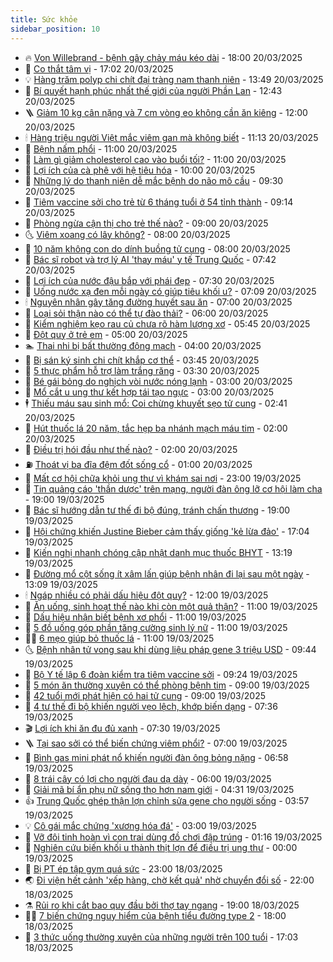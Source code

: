 ```yaml
---
title: Sức khỏe
sidebar_position: 10
---
```


<!-- vnexpress-suc-khoe:START -->
- 🔥 [Von Willebrand - bệnh gây chảy máu kéo dài](https://vnexpress.net/von-willebrand-benh-gay-chay-mau-keo-dai-4863008.html) - 18:00 20/03/2025
- 🥰 [Co thắt tâm vị](https://vnexpress.net/co-that-tam-vi-4856087.html) - 17:02 20/03/2025
- 💡 [Hàng trăm polyp chi chít đại tràng nam thanh niên](https://vnexpress.net/hang-tram-polyp-chi-chit-dai-trang-nam-thanh-nien-4863736.html) - 13:49 20/03/2025
- 🤗 [Bí quyết hạnh phúc nhất thế giới của người Phần Lan](https://vnexpress.net/bi-quyet-hanh-phuc-nhat-the-gioi-cua-nguoi-phan-lan-4863829.html) - 12:43 20/03/2025
- 🪜 [Giảm 10 kg cân nặng và 7 cm vòng eo không cần ăn kiêng](https://vnexpress.net/giam-10-kg-can-nang-va-7-cm-vong-eo-khong-can-an-kieng-4863762.html) - 12:00 20/03/2025
- 🕯 [Hàng triệu người Việt mắc viêm gan mà không biết](https://vnexpress.net/hang-trieu-nguoi-viet-mac-viem-gan-ma-khong-biet-4863815.html) - 11:13 20/03/2025
- 🤭 [Bệnh nấm phổi](https://vnexpress.net/benh-nam-phoi-4863793.html) - 11:00 20/03/2025
- 👀 [Làm gì giảm cholesterol cao vào buổi tối?](https://vnexpress.net/lam-gi-giam-cholesterol-cao-vao-buoi-toi-4863738.html) - 11:00 20/03/2025
- 🌋 [Lợi ích của cà phê với hệ tiêu hóa](https://vnexpress.net/loi-ich-cua-ca-phe-voi-he-tieu-hoa-4863657.html) - 10:00 20/03/2025
- 🫶 [Những lý do thanh niên dễ mắc bệnh do não mô cầu](https://vnexpress.net/nhung-ly-do-thanh-nien-de-mac-benh-do-nao-mo-cau-4863851.html) - 09:30 20/03/2025
- 🦆 [Tiêm vaccine sởi cho trẻ từ 6 tháng tuổi ở 54 tỉnh thành](https://vnexpress.net/tiem-vaccine-soi-cho-tre-tu-6-thang-tuoi-o-54-tinh-thanh-4863808.html) - 09:14 20/03/2025
- 🚀 [Phòng ngừa cận thị cho trẻ thế nào?](https://vnexpress.net/phong-ngua-can-thi-cho-tre-the-nao-4863773.html) - 09:00 20/03/2025
- 🌜 [Viêm xoang có lây không?](https://vnexpress.net/viem-xoang-co-lay-khong-4863754.html) - 08:00 20/03/2025
- 🧰 [10 năm không con do dính buồng tử cung](https://vnexpress.net/10-nam-khong-con-do-dinh-buong-tu-cung-4863585.html) - 08:00 20/03/2025
- 💫 [Bác sĩ robot và trợ lý AI &#39;thay máu&#39; y tế Trung Quốc](https://vnexpress.net/bac-si-robot-va-tro-ly-ai-thay-mau-y-te-trung-quoc-4863737.html) - 07:42 20/03/2025
- 🌝 [Lợi ích của nước đậu bắp với phái đẹp](https://vnexpress.net/loi-ich-cua-nuoc-dau-bap-voi-phai-dep-4863710.html) - 07:30 20/03/2025
- 🗽 [Uống nước xạ đen mỗi ngày có giúp tiêu khối u?](https://vnexpress.net/uong-nuoc-xa-den-moi-ngay-co-giup-tieu-khoi-u-4863083.html) - 07:09 20/03/2025
- 🕯 [Nguyên nhân gây tăng đường huyết sau ăn](https://vnexpress.net/nguyen-nhan-gay-tang-duong-huyet-sau-an-4863701.html) - 07:00 20/03/2025
- 🦅 [Loại sỏi thận nào có thể tự đào thải?](https://vnexpress.net/loai-soi-than-nao-co-the-tu-dao-thai-4863688.html) - 06:00 20/03/2025
- 🦆 [Kiểm nghiệm kẹo rau củ chưa rõ hàm lượng xơ](https://vnexpress.net/kiem-nghiem-keo-rau-cu-chua-ro-ham-luong-xo-4863675.html) - 05:45 20/03/2025
- 🎊 [Đột quỵ ở trẻ em](https://vnexpress.net/dot-quy-o-tre-em-4863558.html) - 05:00 20/03/2025
- 🏊 [Thai nhi bị bất thường động mạch](https://vnexpress.net/thai-nhi-bi-bat-thuong-dong-mach-4863603.html) - 04:00 20/03/2025
- 📝 [Bị sán ký sinh chi chít khắp cơ thể](https://vnexpress.net/bi-san-ky-sinh-chi-chit-khap-co-the-4863541.html) - 03:45 20/03/2025
- 💯 [5 thực phẩm hỗ trợ làm trắng răng](https://vnexpress.net/5-thuc-pham-ho-tro-lam-trang-rang-4863563.html) - 03:30 20/03/2025
- 🌊 [Bé gái bỏng do nghịch vòi nước nóng lạnh](https://vnexpress.net/be-gai-bong-do-nghich-voi-nuoc-nong-lanh-4863556.html) - 03:00 20/03/2025
- 🚀 [Mổ cắt u ung thư kết hợp tái tạo ngực](https://vnexpress.net/mo-cat-u-ung-thu-ket-hop-tai-tao-nguc-4863540.html) - 03:00 20/03/2025
- 🕴 [Thiếu máu sau sinh mổ: Coi chừng khuyết sẹo tử cung](https://vnexpress.net/thieu-mau-met-moi-sau-sinh-mo-coi-chung-khuyet-seo-tu-cung-4863014.html) - 02:41 20/03/2025
- 🗽 [Hút thuốc lá 20 năm, tắc hẹp ba nhánh mạch máu tim](https://vnexpress.net/hut-thuoc-la-20-nam-tac-hep-ba-nhanh-mach-mau-tim-4863542.html) - 02:00 20/03/2025
- 🎡 [Điều trị hói đầu như thế nào?](https://vnexpress.net/dieu-tri-hoi-dau-nhu-the-nao-4863306.html) - 02:00 20/03/2025
- ⛽️ [Thoát vị ba đĩa đệm đốt sống cổ](https://vnexpress.net/thoat-vi-ba-dia-dem-dot-song-co-4863383.html) - 01:00 20/03/2025
- 🦆 [Mất cơ hội chữa khỏi ung thư vì khám sai nơi](https://vnexpress.net/mat-co-hoi-chua-khoi-ung-thu-vi-kham-sai-noi-4861903.html) - 23:00 19/03/2025
- 🤩 [Tin quảng cáo &#39;thần dược&#39; trên mạng, người đàn ông lỡ cơ hội làm cha](https://vnexpress.net/tin-quang-cao-than-duoc-tren-mang-nguoi-dan-ong-lo-co-hoi-lam-cha-4862846.html) - 19:00 19/03/2025
- 🦒 [Bác sĩ hướng dẫn tư thế đi bộ đúng, tránh chấn thương](https://vnexpress.net/bac-si-huong-dan-tu-the-di-bo-dung-tranh-chan-thuong-4859027.html) - 19:00 19/03/2025
- 💫 [Hội chứng khiến Justine Bieber cảm thấy giống &#39;kẻ lừa đảo&#39;](https://vnexpress.net/hoi-chung-khien-justine-bieber-cam-thay-giong-ke-lua-dao-4862924.html) - 17:04 19/03/2025
- 🐘 [Kiến nghị nhanh chóng cập nhật danh mục thuốc BHYT](https://vnexpress.net/kien-nghi-nhanh-chong-cap-nhat-danh-muc-thuoc-bhyt-4863445.html) - 13:19 19/03/2025
- 🚀 [Đường mổ cột sống ít xâm lấn giúp bệnh nhân đi lại sau một ngày](https://vnexpress.net/duong-mo-cot-song-it-xam-lan-giup-benh-nhan-di-lai-sau-mot-ngay-4862978.html) - 13:09 19/03/2025
- 🕯 [Ngáp nhiều có phải dấu hiệu đột quỵ?](https://vnexpress.net/ngap-nhieu-co-phai-dau-hieu-dot-quy-4863227.html) - 12:00 19/03/2025
- 🦏 [Ăn uống, sinh hoạt thế nào khi còn một quả thận?](https://vnexpress.net/an-uong-sinh-hoat-the-nao-khi-con-mot-qua-than-4863313.html) - 11:00 19/03/2025
- 🦄 [Dấu hiệu nhận biết bệnh xơ phổi](https://vnexpress.net/dau-hieu-nhan-biet-benh-xo-phoi-4863292.html) - 11:00 19/03/2025
- 🦒 [5 đồ uống góp phần tăng cường sinh lý nữ](https://vnexpress.net/5-do-uong-gop-phan-tang-cuong-sinh-ly-nu-4863206.html) - 11:00 19/03/2025
- 👨‍🏫 [6 mẹo giúp bỏ thuốc lá](https://vnexpress.net/6-meo-giup-bo-thuoc-la-4863176.html) - 11:00 19/03/2025
- 🌜 [Bệnh nhân tử vong sau khi dùng liệu pháp gene 3 triệu USD](https://vnexpress.net/benh-nhan-tu-vong-sau-khi-dung-lieu-phap-gene-3-trieu-usd-4863372.html) - 09:44 19/03/2025
- 🚀 [Bộ Y tế lập 6 đoàn kiểm tra tiêm vaccine sởi](https://vnexpress.net/bo-y-te-lap-6-doan-kiem-tra-tiem-vaccine-soi-4863336.html) - 09:24 19/03/2025
- 💃 [5 món ăn thường xuyên có thể phòng bệnh tim](https://vnexpress.net/5-mon-an-thuong-xuyen-co-the-phong-benh-tim-4863283.html) - 09:00 19/03/2025
- 💯 [42 tuổi mới phát hiện có hai tử cung](https://vnexpress.net/42-tuoi-moi-phat-hien-co-hai-tu-cung-4862862.html) - 09:00 19/03/2025
- 🤔 [4 tư thế đi bộ khiến người vẹo lệch, khớp biến dạng](https://vnexpress.net/4-tu-the-di-bo-khien-nguoi-veo-lech-khop-bien-dang-4862677.html) - 07:36 19/03/2025
- 🎬 [Lợi ích khi ăn đu đủ xanh](https://vnexpress.net/loi-ich-khi-an-du-du-xanh-4863122.html) - 07:30 19/03/2025
- 🪜 [Tại sao sởi có thể biến chứng viêm phổi?](https://vnexpress.net/tai-sao-soi-co-the-bien-chung-viem-phoi-4863266.html) - 07:00 19/03/2025
- 🦣 [Bình gas mini phát nổ khiến người đàn ông bỏng nặng](https://vnexpress.net/binh-gas-mini-phat-no-khien-nguoi-dan-ong-bong-nang-4863059.html) - 06:58 19/03/2025
- 🧐 [8 trái cây có lợi cho người đau dạ dày](https://vnexpress.net/8-trai-cay-co-loi-cho-nguoi-dau-da-day-4863096.html) - 06:00 19/03/2025
- 🤡 [Giải mã bí ẩn phụ nữ sống thọ hơn nam giới](https://vnexpress.net/giai-ma-bi-an-phu-nu-song-tho-hon-nam-gioi-4862749.html) - 04:31 19/03/2025
- 👍 [Trung Quốc ghép thận lợn chỉnh sửa gene cho người sống](https://vnexpress.net/trung-quoc-ghep-than-lon-chinh-sua-gene-cho-nguoi-song-4863118.html) - 03:57 19/03/2025
- 💡 [Cô gái mắc chứng &#39;xương hóa đá&#39;](https://vnexpress.net/co-gai-mac-chung-xuong-hoa-da-4863071.html) - 03:00 19/03/2025
- 💯 [Vỡ đôi tinh hoàn vì con trai dùng đồ chơi đập trúng](https://vnexpress.net/vo-doi-tinh-hoan-vi-con-trai-dung-do-choi-dap-trung-4863045.html) - 01:16 19/03/2025
- 🧠 [Nghiên cứu biến khối u thành thịt lợn để điều trị ung thư](https://vnexpress.net/nghien-cuu-bien-khoi-u-thanh-thit-lon-de-dieu-tri-ung-thu-4862995.html) - 00:00 19/03/2025
- 🎡 [Bị PT ép tập gym quá sức](https://vnexpress.net/bi-pt-ep-tap-gym-qua-suc-4862236.html) - 23:00 18/03/2025
- 🌏 [Đi viện hết cảnh &#39;xếp hàng, chờ kết quả&#39; nhờ chuyển đổi số](https://vnexpress.net/di-vien-het-canh-xep-hang-cho-ket-qua-nho-chuyen-doi-so-4862770.html) - 22:00 18/03/2025
- ⚗️ [Rủi ro khi cắt bao quy đầu bởi thợ tay ngang](https://vnexpress.net/rui-ro-khi-cat-bao-quy-dau-boi-tho-tay-ngang-4862476.html) - 19:00 18/03/2025
- 👨‍🏫 [7 biến chứng nguy hiểm của bệnh tiểu đường type 2](https://vnexpress.net/7-bien-chung-nguy-hiem-cua-benh-tieu-duong-type-2-vnepre-4862929.html) - 18:00 18/03/2025
- 🤖 [3 thức uống thường xuyên của những người trên 100 tuổi](https://vnexpress.net/3-thuc-uong-thuong-xuyen-cua-nhung-nguoi-tren-100-tuoi-4862449.html) - 17:03 18/03/2025<!-- vnexpress-suc-khoe:END -->
